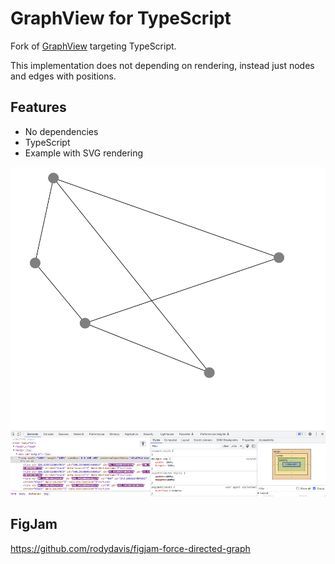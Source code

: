 # GraphView for TypeScript

Fork of [GraphView](https://github.com/nabil6391/graphview) targeting TypeScript.

This implementation does not depending on rendering, instead just nodes and edges with positions.

## Features

- No dependencies
- TypeScript
- Example with SVG rendering

![](screenshot.png)

## FigJam

https://github.com/rodydavis/figjam-force-directed-graph
